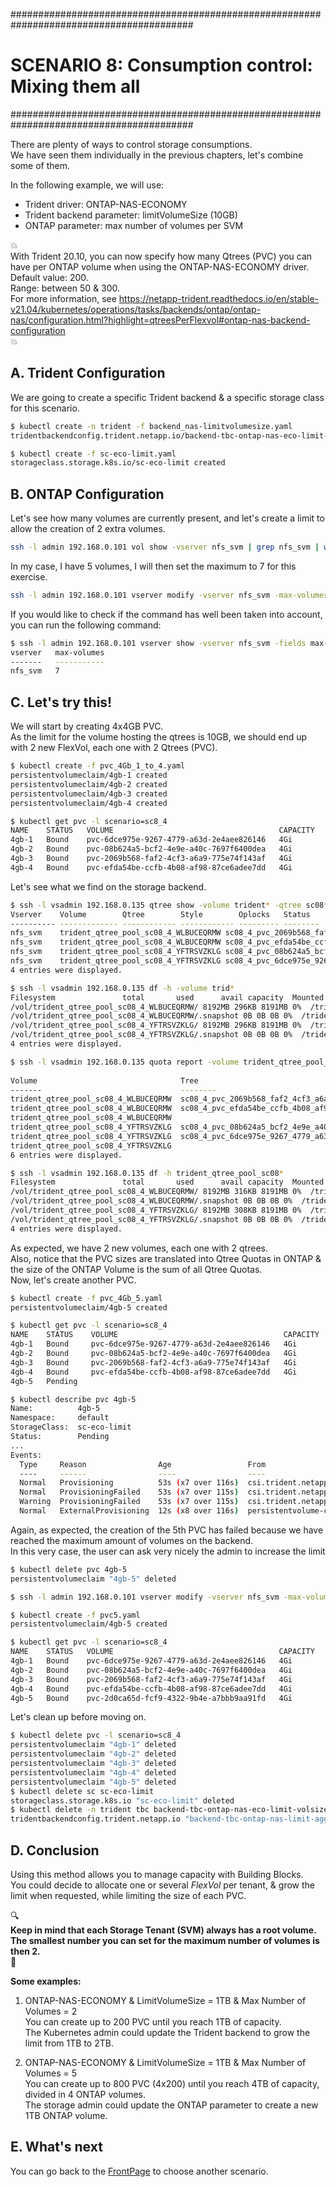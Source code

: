 #########################################################################################
# SCENARIO 8: Consumption control: Mixing them all
#########################################################################################

There are plenty of ways to control storage consumptions.  
We have seen them individually in the previous chapters, let's combine some of them.  

In the following example, we will use:

- Trident driver: ONTAP-NAS-ECONOMY
- Trident backend parameter: limitVolumeSize (10GB)
- ONTAP parameter: max number of volumes per SVM

:boom:  
With Trident 20.10, you can now specify how many Qtrees (PVC) you can have per ONTAP volume when using the ONTAP-NAS-ECONOMY driver.  
Default value: 200.  
Range: between 50 & 300.  
For more information, see https://netapp-trident.readthedocs.io/en/stable-v21.04/kubernetes/operations/tasks/backends/ontap/ontap-nas/configuration.html?highlight=qtreesPerFlexvol#ontap-nas-backend-configuration  
:boom:  

## A. Trident Configuration

We are going to create a specific Trident backend & a specific storage class for this scenario.  

```bash
$ kubectl create -n trident -f backend_nas-limitvolumesize.yaml
tridentbackendconfig.trident.netapp.io/backend-tbc-ontap-nas-eco-limit-volsize created

$ kubectl create -f sc-eco-limit.yaml
storageclass.storage.k8s.io/sc-eco-limit created
```

## B. ONTAP Configuration

Let's see how many volumes are currently present, and let's create a limit to allow the creation of 2 extra volumes.

```bash
ssh -l admin 192.168.0.101 vol show -vserver nfs_svm | grep nfs_svm | wc -l
```

In my case, I have 5 volumes, I will then set the maximum to 7 for this exercise.

```bash
ssh -l admin 192.168.0.101 vserver modify -vserver nfs_svm -max-volumes 7
```

If you would like to check if the command has well been taken into account, you can run the following command:

```bash
$ ssh -l admin 192.168.0.101 vserver show -vserver nfs_svm -fields max-volumes
vserver   max-volumes
-------   -----------
nfs_svm   7
```

## C. Let's try this!

We will start by creating 4x4GB PVC.  
As the limit for the volume hosting the qtrees is 10GB, we should end up with 2 new FlexVol, each one with 2 Qtrees (PVC).

```bash
$ kubectl create -f pvc_4Gb_1_to_4.yaml
persistentvolumeclaim/4gb-1 created
persistentvolumeclaim/4gb-2 created
persistentvolumeclaim/4gb-3 created
persistentvolumeclaim/4gb-4 created

$ kubectl get pvc -l scenario=sc8_4
NAME    STATUS   VOLUME                                     CAPACITY   ACCESS MODES   STORAGECLASS   AGE
4gb-1   Bound    pvc-6dce975e-9267-4779-a63d-2e4aee826146   4Gi        RWX            sc-eco-limit   22s
4gb-2   Bound    pvc-08b624a5-bcf2-4e9e-a40c-7697f6400dea   4Gi        RWX            sc-eco-limit   22s
4gb-3   Bound    pvc-2069b568-faf2-4cf3-a6a9-775e74f143af   4Gi        RWX            sc-eco-limit   22s
4gb-4   Bound    pvc-efda54be-ccfb-4b08-af98-87ce6adee7dd   4Gi        RWX            sc-eco-limit   22s
```

Let's see what we find on the storage backend.  

```bash
$ ssh -l vsadmin 192.168.0.135 qtree show -volume trident* -qtree sc08*
Vserver    Volume        Qtree        Style        Oplocks   Status
---------- ------------- ------------ ------------ --------- --------
nfs_svm    trident_qtree_pool_sc08_4_WLBUCEQRMW sc08_4_pvc_2069b568_faf2_4cf3_a6a9_775e74f143af unix enable normal
nfs_svm    trident_qtree_pool_sc08_4_WLBUCEQRMW sc08_4_pvc_efda54be_ccfb_4b08_af98_87ce6adee7dd unix enable normal
nfs_svm    trident_qtree_pool_sc08_4_YFTRSVZKLG sc08_4_pvc_08b624a5_bcf2_4e9e_a40c_7697f6400dea unix enable normal
nfs_svm    trident_qtree_pool_sc08_4_YFTRSVZKLG sc08_4_pvc_6dce975e_9267_4779_a63d_2e4aee826146 unix enable normal
4 entries were displayed.

$ ssh -l vsadmin 192.168.0.135 df -h -volume trid*
Filesystem               total       used      avail capacity  Mounted on
/vol/trident_qtree_pool_sc08_4_WLBUCEQRMW/ 8192MB 296KB 8191MB 0%  /trident_qtree_pool_sc08_4_WLBUCEQRMW
/vol/trident_qtree_pool_sc08_4_WLBUCEQRMW/.snapshot 0B 0B 0B 0%  /trident_qtree_pool_sc08_4_WLBUCEQRMW/.snapshot
/vol/trident_qtree_pool_sc08_4_YFTRSVZKLG/ 8192MB 296KB 8191MB 0%  /trident_qtree_pool_sc08_4_YFTRSVZKLG
/vol/trident_qtree_pool_sc08_4_YFTRSVZKLG/.snapshot 0B 0B 0B 0%  /trident_qtree_pool_sc08_4_YFTRSVZKLG/.snapshot
4 entries were displayed.

$ ssh -l vsadmin 192.168.0.135 quota report -volume trident_qtree_pool_sc08*
                                                                                                        ----Disk----  ----Files-----   Quota
Volume                                Tree                                             Type    ID       Used   Limit    Used   Limit   Specifier
-------                               --------                                         ------  -------  -----  -----  ------  ------   ---------
trident_qtree_pool_sc08_4_WLBUCEQRMW  sc08_4_pvc_2069b568_faf2_4cf3_a6a9_775e74f143af  tree    1        0B     4GB    1       -        sc08_4_pvc_2069b568_faf2_4cf3_a6a9_775e74f143af
trident_qtree_pool_sc08_4_WLBUCEQRMW  sc08_4_pvc_efda54be_ccfb_4b08_af98_87ce6adee7dd  tree    2        0B     4GB    1       -        sc08_4_pvc_efda54be_ccfb_4b08_af98_87ce6adee7dd
trident_qtree_pool_sc08_4_WLBUCEQRMW                                                   tree    *        0B     -      0       -        *
trident_qtree_pool_sc08_4_YFTRSVZKLG  sc08_4_pvc_08b624a5_bcf2_4e9e_a40c_7697f6400dea  tree    1        0B     4GB    1       -        sc08_4_pvc_08b624a5_bcf2_4e9e_a40c_7697f6400dea
trident_qtree_pool_sc08_4_YFTRSVZKLG  sc08_4_pvc_6dce975e_9267_4779_a63d_2e4aee826146  tree    2        0B     4GB    1       -        sc08_4_pvc_6dce975e_9267_4779_a63d_2e4aee826146
trident_qtree_pool_sc08_4_YFTRSVZKLG                                                   tree    *        0B     -      0       -        *
6 entries were displayed.

$ ssh -l vsadmin 192.168.0.135 df -h trident_qtree_pool_sc08*
Filesystem               total       used      avail capacity  Mounted on
/vol/trident_qtree_pool_sc08_4_WLBUCEQRMW/ 8192MB 316KB 8191MB 0%  /trident_qtree_pool_sc08_4_WLBUCEQRMW
/vol/trident_qtree_pool_sc08_4_WLBUCEQRMW/.snapshot 0B 0B 0B 0%  /trident_qtree_pool_sc08_4_WLBUCEQRMW/.snapshot
/vol/trident_qtree_pool_sc08_4_YFTRSVZKLG/ 8192MB 308KB 8191MB 0%  /trident_qtree_pool_sc08_4_YFTRSVZKLG
/vol/trident_qtree_pool_sc08_4_YFTRSVZKLG/.snapshot 0B 0B 0B 0%  /trident_qtree_pool_sc08_4_YFTRSVZKLG/.snapshot
4 entries were displayed.
```

As expected, we have 2 new volumes, each one with 2 qtrees.  
Also, notice that the PVC sizes are translated into Qtree Quotas in ONTAP & the size of the ONTAP Volume is the sum of all Qtree Quotas.  
Now, let's create another PVC.

```bash
$ kubectl create -f pvc_4Gb_5.yaml
persistentvolumeclaim/4gb-5 created

$ kubectl get pvc -l scenario=sc8_4
NAME    STATUS    VOLUME                                     CAPACITY   ACCESS MODES   STORAGECLASS   AGE
4gb-1   Bound     pvc-6dce975e-9267-4779-a63d-2e4aee826146   4Gi        RWX            sc-eco-limit   22s
4gb-2   Bound     pvc-08b624a5-bcf2-4e9e-a40c-7697f6400dea   4Gi        RWX            sc-eco-limit   22s
4gb-3   Bound     pvc-2069b568-faf2-4cf3-a6a9-775e74f143af   4Gi        RWX            sc-eco-limit   22s
4gb-4   Bound     pvc-efda54be-ccfb-4b08-af98-87ce6adee7dd   4Gi        RWX            sc-eco-limit   22s
4gb-5   Pending                                                                        sc-eco-limit   23s

$ kubectl describe pvc 4gb-5
Name:          4gb-5
Namespace:     default
StorageClass:  sc-eco-limit
Status:        Pending
...
Events:
  Type     Reason                Age                 From                                                                                     Message
  ----     ------                ----                ----                                                                                     -------
  Normal   Provisioning          53s (x7 over 116s)  csi.trident.netapp.io_trident-csi-7f4f878c58-6whlb_3118ff8e-4be0-448d-8f20-2701166c6bc7  External provisioner is provisioning volume for claim "default/4gb-5"
  Normal   ProvisioningFailed    53s (x7 over 115s)  csi.trident.netapp.io                                                                    encountered error(s) in creating the volume: [Failed to create volume pvc-48c9eb18-c414-4af8-904c-1f00d343878e on storage pool aggr1 from backend nas-eco-limit-volsize: backend cannot satisfy create request for volume sc08_4_pvc_48c9eb18_c414_4af8_904c_1f00d343878e: (ONTAP-NAS-QTREE pool aggr1/aggr1; Flexvol location/creation failed sc08_4_pvc_48c9eb18_c414_4af8_904c_1f00d343878e: error creating Flexvol for qtree: error creating Flexvol: API status: failed, Reason: Cannot create volume. Reason: Maximum volume count for Vserver nfs_svm reached.  Maximum volume count is 7. , Code: 13001)]
  Warning  ProvisioningFailed    53s (x7 over 115s)  csi.trident.netapp.io_trident-csi-7f4f878c58-6whlb_3118ff8e-4be0-448d-8f20-2701166c6bc7  failed to provision volume with StorageClass "sc-eco-limit": rpc error: code = Unknown desc = encountered error(s) in creating the volume: [Failed to create volume pvc-48c9eb18-c414-4af8-904c-1f00d343878e on storage pool aggr1 from backend nas-eco-limit-volsize: backend cannot satisfy create request for volume sc08_4_pvc_48c9eb18_c414_4af8_904c_1f00d343878e: (ONTAP-NAS-QTREE pool aggr1/aggr1; Flexvol location/creation failed sc08_4_pvc_48c9eb18_c414_4af8_904c_1f00d343878e: error creating Flexvol for qtree: error creating Flexvol: API status: failed, Reason: Cannot create volume. Reason: Maximum volume count for Vserver nfs_svm reached.  Maximum volume count is 7. , Code: 13001)]
  Normal   ExternalProvisioning  12s (x8 over 116s)  persistentvolume-controller                                                              waiting for a volume to be created, either by external provisioner "csi.trident.netapp.io" or manually created by system administrator
```

Again, as expected, the creation of the 5th PVC has failed because we have reached the maximum amount of volumes on the backend.  
In this very case, the user can ask very nicely the admin to increase the limit

```bash
$ kubectl delete pvc 4gb-5
persistentvolumeclaim "4gb-5" deleted

$ ssh -l admin 192.168.0.101 vserver modify -vserver nfs_svm -max-volumes 8

$ kubectl create -f pvc5.yaml
persistentvolumeclaim/4gb-5 created

$ kubectl get pvc -l scenario=sc8_4
NAME    STATUS   VOLUME                                     CAPACITY   ACCESS MODES   STORAGECLASS   AGE
4gb-1   Bound    pvc-6dce975e-9267-4779-a63d-2e4aee826146   4Gi        RWX            sc-eco-limit   55m
4gb-2   Bound    pvc-08b624a5-bcf2-4e9e-a40c-7697f6400dea   4Gi        RWX            sc-eco-limit   55m
4gb-3   Bound    pvc-2069b568-faf2-4cf3-a6a9-775e74f143af   4Gi        RWX            sc-eco-limit   55m
4gb-4   Bound    pvc-efda54be-ccfb-4b08-af98-87ce6adee7dd   4Gi        RWX            sc-eco-limit   55m
4gb-5   Bound    pvc-2d0ca65d-fcf9-4322-9b4e-a7bbb9aa91fd   4Gi        RWX            sc-eco-limit   20s
```

Let's clean up before moving on.

```bash
$ kubectl delete pvc -l scenario=sc8_4
persistentvolumeclaim "4gb-1" deleted
persistentvolumeclaim "4gb-2" deleted
persistentvolumeclaim "4gb-3" deleted
persistentvolumeclaim "4gb-4" deleted
persistentvolumeclaim "4gb-5" deleted
$ kubectl delete sc sc-eco-limit
storageclass.storage.k8s.io "sc-eco-limit" deleted
$ kubectl delete -n trident tbc backend-tbc-ontap-nas-eco-limit-volsize
tridentbackendconfig.trident.netapp.io "backend-tbc-ontap-nas-limit-aggr" deleted
```

## D. Conclusion

Using this method allows you to manage capacity with Building Blocks.  
You could decide to allocate one or several _FlexVol_ per tenant, & grow the limit when requested, while limiting the size of each PVC.

:mag:  
**Keep in mind that each Storage Tenant (SVM) always has a root volume.  
The smallest number you can set for the maximum number of volumes is then 2.**  
:mag_right:  

**Some examples:**

1. ONTAP-NAS-ECONOMY & LimitVolumeSize = 1TB & Max Number of Volumes = 2  
You can create up to 200 PVC until you reach 1TB of capacity.  
The Kubernetes admin could update the Trident backend to grow the limit from 1TB to 2TB.

2. ONTAP-NAS-ECONOMY & LimitVolumeSize = 1TB & Max Number of Volumes = 5  
You can create up to 800 PVC (4x200) until you reach 4TB of capacity, divided in 4 ONTAP volumes.  
The storage admin could update the ONTAP parameter to create a new 1TB ONTAP volume.  

## E. What's next

You can go back to the [FrontPage](https://github.com/YvosOnTheHub/LabNetApp) to choose another scenario.